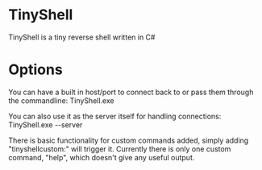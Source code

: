 # TinyShell
TinyShell is a tiny reverse shell written in C#

# Options
You can have a built in host/port to connect back to or pass them through the commandline:
TinyShell.exe <host> <port>

You can also use it as the server itself for handling connections:
TinyShell.exe --server <port>
  
There is basic functionality for custom commands added, simply adding "tinyshellcustom:" will trigger it.
Currently there is only one custom command, "help", which doesn't give any useful output.
